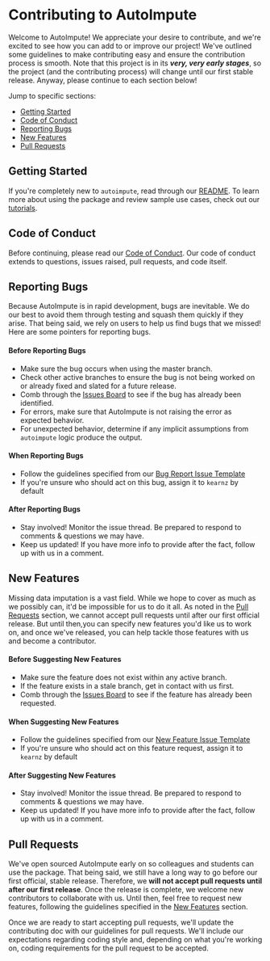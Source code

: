 # Contributing to AutoImpute
Welcome to AutoImpute! We appreciate your desire to contribute, and we're excited to see how you can add to or improve our project! We've outlined some guidelines to make contributing easy and ensure the contribution process is smooth. Note that this project is in its ***very, very early stages***, so the project (and the contributing process) will change until our first stable release. Anyway, please continue to each section below!

Jump to specific sections:
* [Getting Started](#getting-started)
* [Code of Conduct](#code-of-conduct)
* [Reporting Bugs](#reporting-bugs)
* [New Features](#new-features)
* [Pull Requests](#pull-requests)

## Getting Started
If you're completely new to `autoimpute`, read through our [README](https://github.com/kearnz/autoimpute/blob/master/README.md). To learn more about using the package and review sample use cases, check out our [tutorials](https://github.com/kearnz/autoimpute-tutorials/tree/master/tutorials).

## Code of Conduct
Before continuing, please read our [Code of Conduct](https://github.com/kearnz/autoimpute/blob/master/CODE_OF_CONDUCT.md). Our code of conduct extends to questions, issues raised, pull requests, and code itself. 

## Reporting Bugs
Because AutoImpute is in rapid development, bugs are inevitable. We do our best to avoid them through testing and squash them quickly if they arise. That being said, we rely on users to help us find bugs that we missed! Here are some pointers for reporting bugs.

#### Before Reporting Bugs
* Make sure the bug occurs when using the master branch.
* Check other active branches to ensure the bug is not being worked on or already fixed and slated for a future release.
* Comb through the [Issues Board](https://github.com/kearnz/autoimpute/issues) to see if the bug has already been identified.
* For errors, make sure that AutoImpute is not raising the error as expected behavior.
* For unexpected behavior, determine if any implicit assumptions from `autoimpute` logic produce the output.

#### When Reporting Bugs
* Follow the guidelines specified from our [Bug Report Issue Template](https://github.com/kearnz/autoimpute/blob/master/.github/ISSUE_TEMPLATE/bug-report.md)
* If you're unsure who should act on this bug, assign it to `kearnz` by default

#### After Reporting Bugs
* Stay involved! Monitor the issue thread. Be prepared to respond to comments & questions we may have.
* Keep us updated! If you have more info to provide after the fact, follow up with us in a comment.

## New Features
Missing data imputation is a vast field. While we hope to cover as much as we possibly can, it'd be impossible for us to do it all. As noted in the [Pull Requests](#pull-requests) section, we cannot accept pull requests until after our first official release. But until then,you can specify new features you'd like us to work on, and once we've released, you can help tackle those features with us and become a contributor.

#### Before Suggesting New Features
* Make sure the feature does not exist within any active branch. 
* If the feature exists in a stale branch, get in contact with us first.
* Comb through the [Issues Board](https://github.com/kearnz/autoimpute/issues) to see if the feature has already been requested.

#### When Suggesting New Features
* Follow the guidelines specified from our [New Feature Issue Template](https://github.com/kearnz/autoimpute/blob/master/.github/ISSUE_TEMPLATE/feature-request.md)
* If you're unsure who should act on this feature request, assign it to `kearnz` by default

#### After Suggesting New Features
* Stay involved! Monitor the issue thread. Be prepared to respond to comments & questions we may have.
* Keep us updated! If you have more info to provide after the fact, follow up with us in a comment.

## Pull Requests
We've open sourced AutoImpute early on so colleagues and students can use the package. That being said, we still have a long way to go before our first official, stable release. Therefore, we **will not accept pull requests until after our first release**. Once the release is complete, we welcome new contributors to collaborate with us. Until then, feel free to request new features, following the guidelines specified in the [New Features](#new-features) section.

Once we are ready to start accepting pull requests, we'll update the contributing doc with our guidelines for pull requests. We'll include our expectations regarding coding style and, depending on what you're working on, coding requirements for the pull request to be accepted.